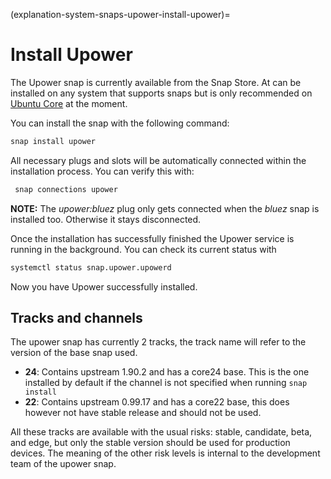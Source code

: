 (explanation-system-snaps-upower-install-upower)=
# Install Upower


The Upower snap is currently available from the Snap Store. At can be installed on any system that supports snaps but is only recommended on [Ubuntu Core](/index) at the moment.

You can install the snap with the following command:
```bash
snap install upower
```
All necessary plugs and slots will be automatically connected within the installation process. You can verify this with:

```bash
 snap connections upower
```

**NOTE:**  The  *upower:bluez*  plug only gets connected when the  *bluez*  snap is installed too. Otherwise it stays disconnected.

Once the installation has successfully finished the Upower service is running in the background. You can check its current status with

```bash
systemctl status snap.upower.upowerd
```

Now you have Upower successfully installed.

## Tracks and channels

The upower snap has currently 2 tracks, the track name will refer to the version of the base snap used.

* **24**: Contains upstream 1.90.2 and has a core24 base. This is the one installed by default if the channel is not specified when running `snap install` 
* **22**: Contains upstream 0.99.17 and has a core22 base, this does however not have stable release and should not be used.

All these tracks are available with the usual risks: stable, candidate, beta, and edge, but only the stable version should be used for production devices. The meaning of the other risk levels is internal to the development team of the upower snap.

